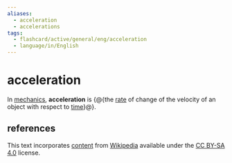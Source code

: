 ```yaml
---
aliases:
  - acceleration
  - accelerations
tags:
  - flashcard/active/general/eng/acceleration
  - language/in/English
---
```


# acceleration

In [mechanics](mechanics.md), __acceleration__ is {@{the [rate](rate%20(mathematics).md) of change of the velocity of an object with respect to [time](time.md)}@}.

## references

This text incorporates [content](https://en.wikipedia.org/wiki/acceleration) from [Wikipedia](Wikipedia.md) available under the [CC BY-SA 4.0](https://creativecommons.org/licenses/by-sa/4.0/) license.
